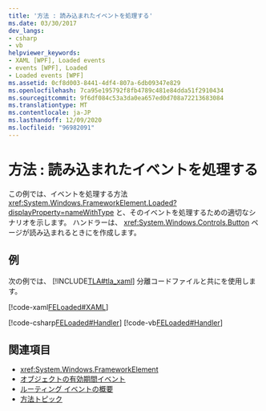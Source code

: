 ```yaml
---
title: '方法 : 読み込まれたイベントを処理する'
ms.date: 03/30/2017
dev_langs:
- csharp
- vb
helpviewer_keywords:
- XAML [WPF], Loaded events
- events [WPF], Loaded
- Loaded events [WPF]
ms.assetid: 0cf8d003-8441-4df4-807a-6db09347e829
ms.openlocfilehash: 7ca95e195792f8fb4789c481e84dda51f2910434
ms.sourcegitcommit: 9f6df084c53a3da0ea657ed0d708a72213683084
ms.translationtype: MT
ms.contentlocale: ja-JP
ms.lasthandoff: 12/09/2020
ms.locfileid: "96982091"
---
```

# <a name="how-to-handle-a-loaded-event"></a>方法 : 読み込まれたイベントを処理する
この例では、イベントを処理する方法 <xref:System.Windows.FrameworkElement.Loaded?displayProperty=nameWithType> と、そのイベントを処理するための適切なシナリオを示します。 ハンドラーは、 <xref:System.Windows.Controls.Button> ページが読み込まれるときにを作成します。  
  
## <a name="example"></a>例  
 次の例では、 [!INCLUDE[TLA#tla_xaml](../../../includes/tlasharptla-xaml-md.md)] 分離コードファイルと共にを使用します。  
  
 [!code-xaml[FELoaded#XAML](~/samples/snippets/csharp/VS_Snippets_Wpf/FELoaded/CSharp/default.xaml#xaml)]  
  
 [!code-csharp[FELoaded#Handler](~/samples/snippets/csharp/VS_Snippets_Wpf/FELoaded/CSharp/default.xaml.cs#handler)]
 [!code-vb[FELoaded#Handler](~/samples/snippets/visualbasic/VS_Snippets_Wpf/FELoaded/VisualBasic/default.xaml.vb#handler)]  
  
## <a name="see-also"></a>関連項目

- <xref:System.Windows.FrameworkElement>
- [オブジェクトの有効期間イベント](object-lifetime-events.md)
- [ルーティング イベントの概要](routed-events-overview.md)
- [方法トピック](base-elements-how-to-topics.md)
